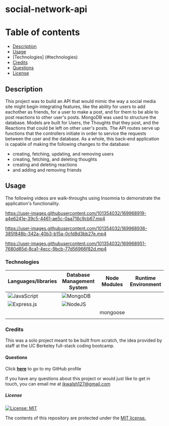 # social-network-api

# Table of contents
* [Description](#description)
* [Usage](#usage)
* [Technologies] (#technologies)
* [Credits](#credits)
* [Questions](#questions)
* [License](#license)

## Description
This project was to build an API that would mimic the way a social media site might begin integrating features, like the ability for users to add eachother as friends, for a user to make a post, and for them to be able to post reactions to other user's posts. MongoDB was used to structure the database. Models are built for Users, the Thoughts that they post, and the Reactions that could be left on other user's posts. The API routes serve up functions that the controllers initiate in order to service the requests between the user and the database. As a whole, this back-end application is capable of making the following changes to the database:
- creating, fetching, updating, and removing users
- creating, fetching, and deleting thoughts
- creating and deleting reactions
- and adding and removing friends


## Usage
The following videos are walk-throughs using Insomnia to demonstrate the application's functionality.


https://user-images.githubusercontent.com/101354032/169968919-a4e6241e-39c5-4461-ae5c-0aa716c9cb67.mp4


https://user-images.githubusercontent.com/101354032/169968936-385f848b-342a-40b3-b15a-0cfd8d3bb27e.mp4


https://user-images.githubusercontent.com/101354032/169968951-7680d85d-8ca1-4ecc-9bcb-77d56966f82d.mp4

### Technologies
|   Languages/libraries   | Database Management System  |  Node Modules | Runtime Environment
| ----------- | ----------- | ----------- |  ----------- | 
| ![JavaScript](https://img.shields.io/badge/javascript-%23323330.svg?style=for-the-badge&logo=javascript&logoColor=%23F7DF1E) | ![MongoDB](https://img.shields.io/badge/MongoDB-%234ea94b.svg?style=for-the-badge&logo=mongodb&logoColor=white)
 | ![Express.js](https://img.shields.io/badge/express.js-%23404d59.svg?style=for-the-badge&logo=express&logoColor=%2361DAFB) | ![NodeJS](https://img.shields.io/badge/node.js-6DA55F?style=for-the-badge&logo=node.js&logoColor=white)  |
|   |   |  mongoose |   |
|   |   |   |   |

### Credits
This was a solo project meant to be built from scratch, the idea provided by staff at the UC Berkeley full-stack coding bootcamp.

#### Questions
Click <a href="https://github.com/jkwalsh127" target="_blank">**here**<a> to go to my GitHub profile

If you have any questions about this project or would just like to get in touch, you can email me at <a href="mailto:jkwalsh127@gmail.com" target="_blank">jkwalsh127@gmail.com</a>

##### License
[![License: MIT](https://img.shields.io/badge/License-MIT-yellow.svg)](https://opensource.org/licenses/MIT)

The contents of this repository are protected under the <a href="https://opensource.org/licenses/MIT">MIT license.</a>
